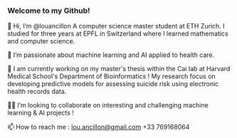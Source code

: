 ### Welcome to my Github! 

👋 Hi, I’m @louancillon A computer science master student at ETH Zurich. I studied for three years at EPFL in Switzerland where I learned mathematics and computer science.

👀 I’m passionate about machine learning and AI applied to health care. 

🔭 I am currently working on my master's thesis within the Cai lab at Harvard Medical School's Department of Bioinformatics ! 
My research focus on developing predictive models for assessing suicide risk using electronic health records data.

👯‍♂️ I’m looking to collaborate on interesting and challenging machine learning & AI projects !

📫 How to reach me : lou.ancillon@gmail.com +33 769168064



